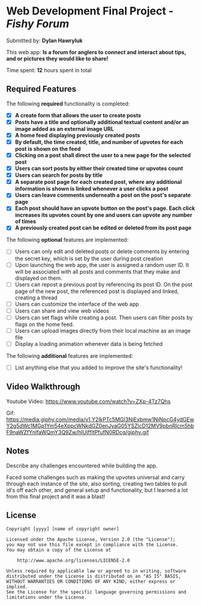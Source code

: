 # Web Development Final Project - *Fishy Forum*

Submitted by: **Dylan Hawryluk**

This web app: **Is a forum for anglers to connect and interact about tips, and or pictures they would like to share!**

Time spent: **12** hours spent in total

## Required Features

The following **required** functionality is completed:

- [x] **A create form that allows the user to create posts**
- [x] **Posts have a title and optionally additional textual content and/or an image added as an external image URL**
- [x] **A home feed displaying previously created posts**
- [x] **By default, the time created, title, and number of upvotes for each post is shown on the feed**
- [x] **Clicking on a post shall direct the user to a new page for the selected post**
- [x] **Users can sort posts by either their created time or upvotes count**
- [x] **Users can search for posts by title**
- [x] **A separate post page for each created post, where any additional information is shown is linked whenever a user clicks a post**
- [x] **Users can leave comments underneath a post on the post's separate page**
- [x] **Each post should have an upvote button on the post's page. Each click increases its upvotes count by one and users can upvote any number of times**
- [x] **A previously created post can be edited or deleted from its post page**

The following **optional** features are implemented:

- [ ] Users can only edit and deleted posts or delete comments by entering the secret key, which is set by the user during post creation
- [ ] Upon launching the web app, the user is assigned a random user ID. It will be associated with all posts and comments that they make and displayed on them.
- [ ] Users can repost a previous post by referencing its post ID. On the post page of the new post, the referenced post is displayed and linked, creating a thread
- [ ] Users can customize the interface of the web app
- [ ] Users can share and view web videos
- [ ] Users can set flags while creating a post. Then users can filter posts by flags on the home feed.
- [ ] Users can upload images directly from their local machine as an image file
- [ ] Display a loading animation whenever data is being fetched

The following **additional** features are implemented:

* [ ] List anything else that you added to improve the site's functionality!

## Video Walkthrough

Youtube Video: https://www.youtube.com/watch?v=ZXp-4Tz7Qhs

Gif: https://media.giphy.com/media/v1.Y2lkPTc5MGI3NjExbmw1NjNpcG4ydGEwY2g5dWc1MGp1Ym54eXppcWNkdGZ0enJyaG05YSZlcD12MV9pbnRlcm5hbF9naWZfYnlfaWQmY3Q9Zw/hlUjffItPfufN0RDcq/giphy.gif



## Notes

Describe any challenges encountered while building the app.

Faced some challenges such as making the upvotes universal and carry through each instance of the site, also sorting, creating two tables to pull id's off each other, and general setup and functionality, but I learned a lot from this final project and it was a blast!

## License

    Copyright [yyyy] [name of copyright owner]

    Licensed under the Apache License, Version 2.0 (the "License");
    you may not use this file except in compliance with the License.
    You may obtain a copy of the License at

        http://www.apache.org/licenses/LICENSE-2.0

    Unless required by applicable law or agreed to in writing, software
    distributed under the License is distributed on an "AS IS" BASIS,
    WITHOUT WARRANTIES OR CONDITIONS OF ANY KIND, either express or implied.
    See the License for the specific language governing permissions and
    limitations under the License.
